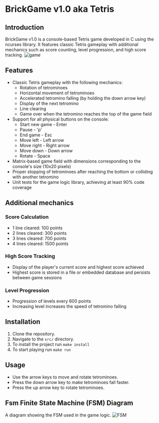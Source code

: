 
# BrickGame v1.0 aka Tetris
 
## Introduction
  BrickGame v1.0 is a console-based Tetris game developed in C using the
ncurses library. It features classic Tetris gameplay with additional mechanics
such as score counting, level progression, and high score tracking.
	![game](game.png)
 
## Features
 - Classic Tetris gameplay with the following mechanics:
    - Rotation of tetrominoes
    - Horizontal movement of tetrominoes
    - Accelerated tetromino falling (by holding the down arrow key)
    - Display of the next tetromino
    - Line clearing
    - Game over when the tetromino reaches the top of the game field
 - Support for all physical buttons on the console:
    - Start new game - Enter
    - Pause - 'p'
    - End game - Esc
    - Move left -  Left arrow
    - Move right -  Right arrow
    - Move down - Down arrow
    - Rotate - Space
 - Matrix-based game field with dimensions corresponding to the console's size
(10x20 pixels)
 - Proper stopping of tetrominoes after reaching the bottom or colliding with
another tetromino
 - Unit tests for the game logic library, achieving at least 90% code coverage
 
  
## Additional mechanics
 
### Score Calculation

- 1 line cleared: 100 points
- 2 lines cleared: 300 points
- 3 lines cleared: 700 points
- 4 lines cleared: 1500 points

### High Score Tracking

- Display of the player's current score and highest score achieved
- Highest score is stored in a file or embedded database and persists between
game sessions
 
### Level Progression

- Progression of levels every 600 points
- Increasing level increases the speed of tetromino falling
 
## Installation

1. Clone the repository.
2. Navigate to the `src/` directory.
3. To install the project run `make install`
4. To start playing run `make run`
 
 
## Usage
 
- Use the arrow keys to move and rotate tetrominoes.
- Press the down arrow key to make tetrominoes fall faster.
- Press the up arrow key to rotate tetrominoes.
 
## Fsm Finite State Machine (FSM) Diagram
  A diagram showing the FSM used in the game logic.
	![FSM](fsm.png)
